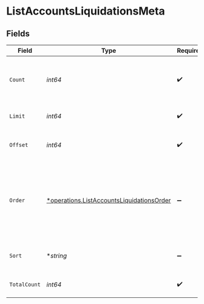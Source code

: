 # ListAccountsLiquidationsMeta


## Fields

| Field                                                                                                        | Type                                                                                                         | Required                                                                                                     | Description                                                                                                  |
| ------------------------------------------------------------------------------------------------------------ | ------------------------------------------------------------------------------------------------------------ | ------------------------------------------------------------------------------------------------------------ | ------------------------------------------------------------------------------------------------------------ |
| `Count`                                                                                                      | *int64*                                                                                                      | :heavy_check_mark:                                                                                           | Count of the resources returned in the response.                                                             |
| `Limit`                                                                                                      | *int64*                                                                                                      | :heavy_check_mark:                                                                                           | Total limit of the response.                                                                                 |
| `Offset`                                                                                                     | *int64*                                                                                                      | :heavy_check_mark:                                                                                           | Amount of resource to offset in the response.                                                                |
| `Order`                                                                                                      | [*operations.ListAccountsLiquidationsOrder](../../../pkg/models/operations/listaccountsliquidationsorder.md) | :heavy_minus_sign:                                                                                           | The ordering of the response.<br/>* ASC - Ascending order<br/>* DESC - Descending order                      |
| `Sort`                                                                                                       | **string*                                                                                                    | :heavy_minus_sign:                                                                                           | The field that the list is sorted by.                                                                        |
| `TotalCount`                                                                                                 | *int64*                                                                                                      | :heavy_check_mark:                                                                                           | Total count of all the resources.                                                                            |